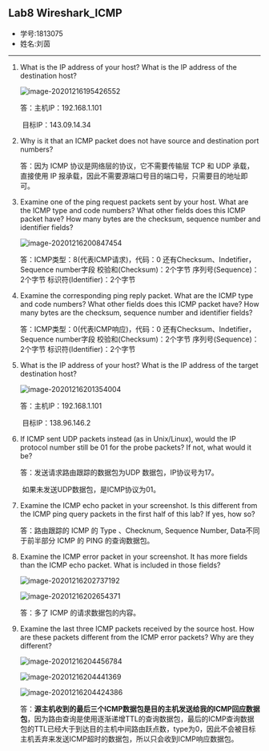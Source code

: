 ## Lab8 Wireshark_ICMP

- 学号:1813075
- 姓名:刘茵

---

1. What is the IP address of your host? What is the IP address of the destination host?

   ![image-20201216195426552](D:\software\Typora\iamge\image-20201216195426552.png)

   答：主机IP：192.168.1.101 

   ​	   目标IP：143.09.14.34

2. Why is it that an ICMP packet does not have source and destination port numbers?

   答：因为 ICMP 协议是网络层的协议，它不需要传输层 TCP 和 UDP 承载， 直接使用 IP 报承载，因此不需要源端口号目的端口号，只需要目的地址即可。 

3. Examine one of the ping request packets sent by your host. What are the ICMP type and code numbers? What other fields does this ICMP packet have? How many bytes are the checksum, sequence number and identifier fields?

   ![image-20201216200847454](D:\software\Typora\iamge\image-20201216200847454.png)

   答：ICMP类型：8(代表ICMP请求)，代码：0
   	   还有Checksum、Indetifier，Sequence number字段
   	   校验和(Checksum)：2个字节
   	   序列号(Sequence)：2个字节
   	   标识符(Identifier)：2个字节
   
4. Examine the corresponding ping reply packet. What are the ICMP type and code numbers? What other fields does this ICMP packet have? How many bytes are the checksum, sequence number and identifier fields?

   答：ICMP类型：0(代表ICMP响应)，代码：0
   	   还有Checksum、Indetifier，Sequence number字段
   	   校验和(Checksum)：2个字节
   	   序列号(Sequence)：2个字节
   	   标识符(Identifier)：2个字节

5. What is the IP address of your host? What is the IP address of the target destination host?

   ![image-20201216201354004](D:\software\Typora\iamge\image-20201216201354004.png)

   答：主机IP：192.168.1.101 

   ​	   目标IP：138.96.146.2

6. If ICMP sent UDP packets instead (as in Unix/Linux), would the IP protocol number still be 01 for the probe packets? If not, what would it be?

   答：发送请求路由跟踪的数据包为UDP 数据包，IP协议号为17。

   ​	   如果未发送UDP数据包，是ICMP协议为01。

7. Examine the ICMP echo packet in your screenshot. Is this different from the ICMP ping query packets in the first half of this lab? If yes, how so?

   答：路由跟踪的 ICMP 的 Type 、Checknum, Sequence Number, Data不同于前半部分 ICMP 的 PING 的查询数据包。

8. Examine the ICMP error packet in your screenshot. It has more fields than the ICMP echo packet. What is included in those fields?

   ![image-20201216202737192](D:\software\Typora\iamge\image-20201216202737192.png)

   ![image-20201216202654371](D:\software\Typora\iamge\image-20201216202654371.png)

   答：多了 ICMP 的请求数据包的内容。

9. Examine the last three ICMP packets received by the source host. How are these packets different from the ICMP error packets? Why are they different?

   ![image-20201216204456784](D:\software\Typora\iamge\image-20201216204456784.png)

   ![image-20201216204441369](D:\software\Typora\iamge\image-20201216204441369.png)

   ![image-20201216204424386](D:\software\Typora\iamge\image-20201216204424386.png)

   答：**源主机收到的最后三个ICMP数据包是目的主机发送给我的ICMP回应数据包**，因为路由查询是使用逐渐递增TTL的查询数据包，最后的ICMP查询数据包的TTL已经大于到达目的主机中间路由跃点数，type为0，因此不会被目标主机丢弃来发送ICMP超时的数据包，所以只会收到ICMP响应数据包。